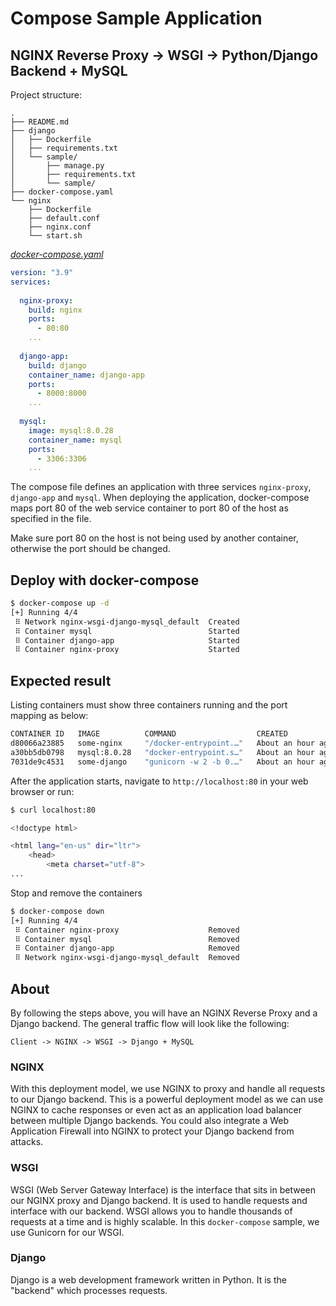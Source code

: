 # Compose Sample Application

## NGINX Reverse Proxy -> WSGI -> Python/Django Backend + MySQL

Project structure:

```text
.
├── README.md
├── django
│   ├── Dockerfile
│   ├── requirements.txt
│   └── sample/
│       ├── manage.py
│       ├── requirements.txt
│       └── sample/
├── docker-compose.yaml
└── nginx
    ├── Dockerfile
    ├── default.conf
    ├── nginx.conf
    └── start.sh
```

[_docker-compose.yaml_](docker-compose.yaml)

```yml
version: "3.9"
services:
  
  nginx-proxy:
    build: nginx
    ports:
      - 80:80
    ...
  
  django-app:
    build: django
    container_name: django-app
    ports:
      - 8000:8000
    ...
  
  mysql:
    image: mysql:8.0.28
    container_name: mysql
    ports:
      - 3306:3306
    ...


```

The compose file defines an application with three services `nginx-proxy`, `django-app` and `mysql`.
When deploying the application, docker-compose maps port 80 of the web service container to port 80 of the host as specified in the file.

Make sure port 80 on the host is not being used by another container, otherwise the port should be changed.

## Deploy with docker-compose

```bash
$ docker-compose up -d
[+] Running 4/4
 ⠿ Network nginx-wsgi-django-mysql_default  Created
 ⠿ Container mysql                          Started
 ⠿ Container django-app                     Started
 ⠿ Container nginx-proxy                    Started
```

## Expected result

Listing containers must show three containers running and the port mapping as below:

```bash
CONTAINER ID   IMAGE          COMMAND                  CREATED             STATUS             PORTS                               NAMES
d80066a23885   some-nginx     "/docker-entrypoint.…"   About an hour ago   Up About an hour   0.0.0.0:80->80/tcp                  nginx-proxy
a30bb5db0798   mysql:8.0.28   "docker-entrypoint.s…"   About an hour ago   Up About an hour   0.0.0.0:3306->3306/tcp, 33060/tcp   mysql
7031de9c4531   some-django    "gunicorn -w 2 -b 0.…"   About an hour ago   Up About an hour   0.0.0.0:8000->8000/tcp              django-app
```

After the application starts, navigate to `http://localhost:80` in your web browser or run:

```bash
$ curl localhost:80

<!doctype html>

<html lang="en-us" dir="ltr">
    <head>
        <meta charset="utf-8">
...
```

Stop and remove the containers

```bash
$ docker-compose down
[+] Running 4/4
 ⠿ Container nginx-proxy                    Removed
 ⠿ Container mysql                          Removed
 ⠿ Container django-app                     Removed
 ⠿ Network nginx-wsgi-django-mysql_default  Removed
```

## About

By following the steps above, you will have an NGINX Reverse Proxy and a Django backend. The general traffic flow will look like the following:

`Client -> NGINX -> WSGI -> Django + MySQL`

### NGINX

With this deployment model, we use NGINX to proxy and handle all requests to our Django backend. This is a powerful deployment model as we can use NGINX to cache responses or even act as an application load balancer between multiple Django backends. You could also integrate a Web Application Firewall into NGINX to protect your Django backend from attacks.

### WSGI

WSGI (Web Server Gateway Interface) is the interface that sits in between our NGINX proxy and Django backend. It is used to handle requests and interface with our backend. WSGI allows you to handle thousands of requests at a time and is highly scalable. In this `docker-compose` sample, we use Gunicorn for our WSGI.

### Django

Django is a web development framework written in Python. It is the "backend" which processes requests.

